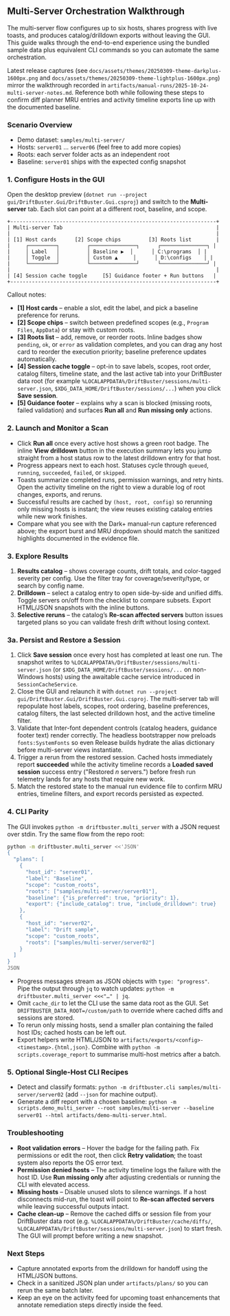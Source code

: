 ## Multi-Server Orchestration Walkthrough

The multi-server flow configures up to six hosts, shares progress with live toasts, and produces catalog/drilldown exports without leaving the GUI. This guide walks through the end-to-end experience using the bundled sample data plus equivalent CLI commands so you can automate the same orchestration.

Latest release captures (see `docs/assets/themes/20250309-theme-darkplus-1600px.png` and `docs/assets/themes/20250309-theme-lightplus-1600px.png`) mirror the walkthrough recorded in `artifacts/manual-runs/2025-10-24-multi-server-notes.md`. Reference both while following these steps to confirm diff planner MRU entries and activity timeline exports line up with the documented baseline.

### Scenario Overview

- Demo dataset: `samples/multi-server/`
- Hosts: `server01` … `server06` (feel free to add more copies)
- Roots: each server folder acts as an independent root
- Baseline: `server01` ships with the expected config snapshot

### 1. Configure Hosts in the GUI

Open the desktop preview (`dotnet run --project gui/DriftBuster.Gui/DriftBuster.Gui.csproj`) and switch to the **Multi-server** tab. Each slot can point at a different root, baseline, and scope.

```
+-------------------------------------------------------------------+
| Multi-server Tab                                                  |
|                                                                   |
| [1] Host cards      [2] Scope chips         [3] Roots list        |
|     ┌─────────┐         ┌───────────────┐      ┌───────────────┐ |
|     │ Label   │         │ Baseline ▶︎  │      │ C:\programs  │ |
|     │ Toggle  │         │ Custom ▲     │      │ D:\configs    │ |
|     └─────────┘         └───────────────┘      └───────────────┘ |
|                                                                   |
| [4] Session cache toggle     [5] Guidance footer + Run buttons   |
+-------------------------------------------------------------------+
```

Callout notes:
- **[1] Host cards** – enable a slot, edit the label, and pick a baseline preference for reruns.
- **[2] Scope chips** – switch between predefined scopes (e.g., `Program Files`, `AppData`) or stay with custom roots.
- **[3] Roots list** – add, remove, or reorder roots. Inline badges show `pending`, `ok`, or `error` as validation completes, and you can drag any host card to reorder the execution priority; baseline preference updates automatically.
- **[4] Session cache toggle** – opt-in to save labels, scopes, root order, catalog filters, timeline state, and the last active tab into your DriftBuster data root (for example `%LOCALAPPDATA%/DriftBuster/sessions/multi-server.json`, `$XDG_DATA_HOME/DriftBuster/sessions/...`) when you click **Save session**.
- **[5] Guidance footer** – explains why a scan is blocked (missing roots, failed validation) and surfaces **Run all** and **Run missing only** actions.

### 2. Launch and Monitor a Scan

- Click **Run all** once every active host shows a green root badge. The inline **View drilldown** button in the execution summary lets you jump straight from a host status row to the latest drilldown entry for that host.
- Progress appears next to each host. Statuses cycle through `queued`, `running`, `succeeded`, `failed`, or `skipped`.
- Toasts summarize completed runs, permission warnings, and retry hints. Open the activity timeline on the right to view a durable log of root changes, exports, and reruns.
- Successful results are cached by `(host, root, config)` so rerunning only missing hosts is instant; the view reuses existing catalog entries while new work finishes.
- Compare what you see with the Dark+ manual-run capture referenced above; the export burst and MRU dropdown should match the sanitized highlights documented in the evidence file.

### 3. Explore Results

1. **Results catalog** – shows coverage counts, drift totals, and color-tagged severity per config. Use the filter tray for coverage/severity/type, or search by config name.
2. **Drilldown** – select a catalog entry to open side-by-side and unified diffs. Toggle servers on/off from the checklist to compare subsets. Export HTML/JSON snapshots with the inline buttons.
3. **Selective reruns** – the catalog’s **Re-scan affected servers** button issues targeted plans so you can validate fresh drift without losing context.

### 3a. Persist and Restore a Session

1. Click **Save session** once every host has completed at least one run. The snapshot writes to `%LOCALAPPDATA%/DriftBuster/sessions/multi-server.json` (or `$XDG_DATA_HOME/DriftBuster/sessions/...` on non-Windows hosts) using the awaitable cache service introduced in `SessionCacheService`.
2. Close the GUI and relaunch it with `dotnet run --project gui/DriftBuster.Gui/DriftBuster.Gui.csproj`. The multi-server tab will repopulate host labels, scopes, root ordering, baseline preferences, catalog filters, the last selected drilldown host, and the active timeline filter.
3. Validate that Inter-font dependent controls (catalog headers, guidance footer text) render correctly. The headless bootstrapper now preloads `fonts:SystemFonts` so even Release builds hydrate the alias dictionary before multi-server views instantiate.
4. Trigger a rerun from the restored session. Cached hosts immediately report **succeeded** while the activity timeline records a **Loaded saved session** success entry ("Restored _n_ servers.") before fresh run telemetry lands for any hosts that require new work.
5. Match the restored state to the manual run evidence file to confirm MRU entries, timeline filters, and export records persisted as expected.

### 4. CLI Parity

The GUI invokes `python -m driftbuster.multi_server` with a JSON request over stdin. Try the same flow from the repo root:

```sh
python -m driftbuster.multi_server <<'JSON'
{
  "plans": [
    {
      "host_id": "server01",
      "label": "Baseline",
      "scope": "custom_roots",
      "roots": ["samples/multi-server/server01"],
      "baseline": {"is_preferred": true, "priority": 1},
      "export": {"include_catalog": true, "include_drilldown": true}
    },
    {
      "host_id": "server02",
      "label": "Drift sample",
      "scope": "custom_roots",
      "roots": ["samples/multi-server/server02"]
    }
  ]
}
JSON
```

- Progress messages stream as JSON objects with `type: "progress"`. Pipe the output through `jq` to watch updates: `python -m driftbuster.multi_server <<<"…" | jq`.
- Omit `cache_dir` to let the CLI use the same data root as the GUI. Set `DRIFTBUSTER_DATA_ROOT=/custom/path` to override where cached diffs and sessions are stored.
- To rerun only missing hosts, send a smaller plan containing the failed host IDs; cached hosts can be left out.
- Export helpers write HTML/JSON to `artifacts/exports/<config>-<timestamp>.{html,json}`. Combine with `python -m scripts.coverage_report` to summarise multi-host metrics after a batch.

### 5. Optional Single-Host CLI Recipes

- Detect and classify formats: `python -m driftbuster.cli samples/multi-server/server02` (add `--json` for machine output).
- Generate a diff report with a chosen baseline: `python -m scripts.demo_multi_server --root samples/multi-server --baseline server01 --html artifacts/demo-multi-server.html`.

### Troubleshooting

- **Root validation errors** – Hover the badge for the failing path. Fix permissions or edit the root, then click **Retry validation**; the toast system also reports the OS error text.
- **Permission denied hosts** – The activity timeline logs the failure with the host ID. Use **Run missing only** after adjusting credentials or running the CLI with elevated access.
- **Missing hosts** – Disable unused slots to silence warnings. If a host disconnects mid-run, the toast will point to **Re-scan affected servers** while leaving successful outputs intact.
- **Cache clean-up** – Remove the cached diffs or session file from your DriftBuster data root (e.g. `%LOCALAPPDATA%/DriftBuster/cache/diffs/`, `%LOCALAPPDATA%/DriftBuster/sessions/multi-server.json`) to start fresh. The GUI will prompt before writing a new snapshot.

### Next Steps

- Capture annotated exports from the drilldown for handoff using the HTML/JSON buttons.
- Check in a sanitized JSON plan under `artifacts/plans/` so you can rerun the same batch later.
- Keep an eye on the activity feed for upcoming toast enhancements that annotate remediation steps directly inside the feed.
